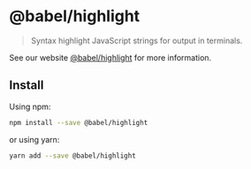 # @babel/highlight

> Syntax highlight JavaScript strings for output in terminals.

See our website [@babel/highlight](https://babeljs.io/docs/en/next/babel-highlight.html) for more information.

## Install

Using npm:

```sh
npm install --save @babel/highlight
```

or using yarn:

```sh
yarn add --save @babel/highlight
```
